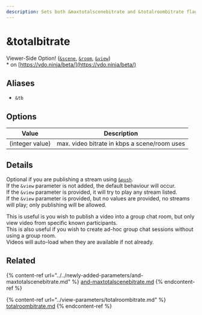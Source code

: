```yaml
---
description: Sets both &maxtotalscenebitrate and &totalroombitrate flags
---
```


# \&totalbitrate

Viewer-Side Option! ([`&scene`](../view-parameters/scene.md), [`&room`](../../general-settings/room.md), [`&view`](../view-parameters/view.md))\
\* on [https://vdo.ninja/beta/](https://vdo.ninja/beta/)

## Aliases

* `&tb`

## Options

| Value           | Description                                  |
| --------------- | -------------------------------------------- |
| (integer value) | max. video bitrate in kbps a scene/room uses |

## Details

Optional if you are publishing a stream using [`&push`](../../source-settings/push.md).\
If the `&view` parameter is not added, the default behaviour will occur.\
If the `&view` parameter is provided, it will try to play any stream listed.\
If the `&view` parameter is provided, but no values are provided, no streams will play; only publishing will be allowed.

This is useful is you wish to publish a video into a group chat room, but only view video from specific known participants.\
This is also useful if you wish to create ad-hoc group chat sessions without using a group room.\
Videos will auto-load when they are available if not already.

## Related

{% content-ref url="../../newly-added-parameters/and-maxtotalscenebitrate.md" %}
[and-maxtotalscenebitrate.md](../../newly-added-parameters/and-maxtotalscenebitrate.md)
{% endcontent-ref %}

{% content-ref url="../view-parameters/totalroombitrate.md" %}
[totalroombitrate.md](../view-parameters/totalroombitrate.md)
{% endcontent-ref %}
